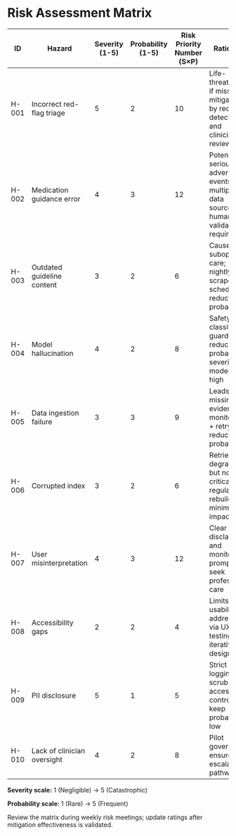 # Risk Assessment Matrix

| ID | Hazard | Severity (1-5) | Probability (1-5) | Risk Priority Number (S×P) | Rationale |
| --- | --- | --- | --- | --- | --- |
| H-001 | Incorrect red-flag triage | 5 | 2 | 10 | Life-threatening if missed; mitigated by red flag detector and clinician review |
| H-002 | Medication guidance error | 4 | 3 | 12 | Potential serious adverse events; multiple data sources but human validation required |
| H-003 | Outdated guideline content | 3 | 2 | 6 | Causes suboptimal care; nightly scraper schedule reduces probability |
| H-004 | Model hallucination | 4 | 2 | 8 | Safety classifier + guardrails reduce probability; severity moderate-high |
| H-005 | Data ingestion failure | 3 | 3 | 9 | Leads to missing evidence; monitoring + retry logic reduce probability |
| H-006 | Corrupted index | 3 | 2 | 6 | Retrieval degraded but not critical; regular rebuilds minimize impact |
| H-007 | User misinterpretation | 4 | 3 | 12 | Clear disclaimers and monitoring prompts to seek professional care |
| H-008 | Accessibility gaps | 2 | 2 | 4 | Limits usability; addressed via UX testing and iterative design |
| H-009 | PII disclosure | 5 | 1 | 5 | Strict logging scrubbing + access controls keep probability low |
| H-010 | Lack of clinician oversight | 4 | 2 | 8 | Pilot governance ensures escalation pathways |

**Severity scale:** 1 (Negligible) → 5 (Catastrophic)

**Probability scale:** 1 (Rare) → 5 (Frequent)

Review the matrix during weekly risk meetings; update ratings after mitigation effectiveness is validated.
